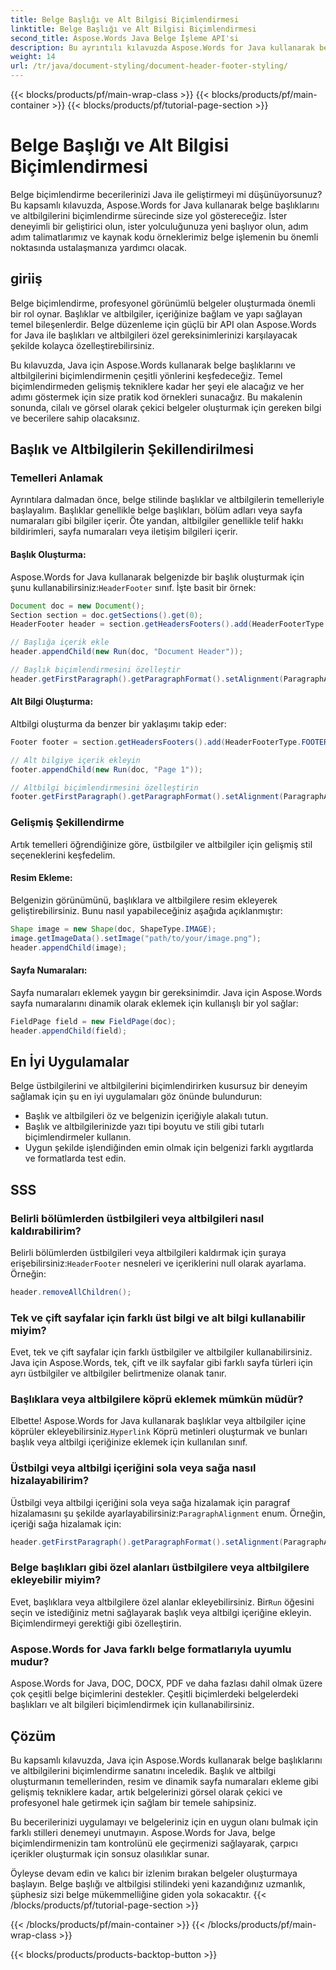```yaml
---
title: Belge Başlığı ve Alt Bilgisi Biçimlendirmesi
linktitle: Belge Başlığı ve Alt Bilgisi Biçimlendirmesi
second_title: Aspose.Words Java Belge İşleme API'si
description: Bu ayrıntılı kılavuzda Aspose.Words for Java kullanarak belge başlıklarını ve altbilgilerini nasıl biçimlendireceğinizi öğrenin. Adım adım talimatlar ve kaynak kodu dahildir.
weight: 14
url: /tr/java/document-styling/document-header-footer-styling/
---
```


{{< blocks/products/pf/main-wrap-class >}}
{{< blocks/products/pf/main-container >}}
{{< blocks/products/pf/tutorial-page-section >}}

# Belge Başlığı ve Alt Bilgisi Biçimlendirmesi

Belge biçimlendirme becerilerinizi Java ile geliştirmeyi mi düşünüyorsunuz? Bu kapsamlı kılavuzda, Aspose.Words for Java kullanarak belge başlıklarını ve altbilgilerini biçimlendirme sürecinde size yol göstereceğiz. İster deneyimli bir geliştirici olun, ister yolculuğunuza yeni başlıyor olun, adım adım talimatlarımız ve kaynak kodu örneklerimiz belge işlemenin bu önemli noktasında ustalaşmanıza yardımcı olacak.


## giriiş

Belge biçimlendirme, profesyonel görünümlü belgeler oluşturmada önemli bir rol oynar. Başlıklar ve altbilgiler, içeriğinize bağlam ve yapı sağlayan temel bileşenlerdir. Belge düzenleme için güçlü bir API olan Aspose.Words for Java ile başlıkları ve altbilgileri özel gereksinimlerinizi karşılayacak şekilde kolayca özelleştirebilirsiniz.

Bu kılavuzda, Java için Aspose.Words kullanarak belge başlıklarını ve altbilgilerini biçimlendirmenin çeşitli yönlerini keşfedeceğiz. Temel biçimlendirmeden gelişmiş tekniklere kadar her şeyi ele alacağız ve her adımı göstermek için size pratik kod örnekleri sunacağız. Bu makalenin sonunda, cilalı ve görsel olarak çekici belgeler oluşturmak için gereken bilgi ve becerilere sahip olacaksınız.

## Başlık ve Altbilgilerin Şekillendirilmesi

### Temelleri Anlamak

Ayrıntılara dalmadan önce, belge stilinde başlıklar ve altbilgilerin temelleriyle başlayalım. Başlıklar genellikle belge başlıkları, bölüm adları veya sayfa numaraları gibi bilgiler içerir. Öte yandan, altbilgiler genellikle telif hakkı bildirimleri, sayfa numaraları veya iletişim bilgileri içerir.

#### Başlık Oluşturma:

 Aspose.Words for Java kullanarak belgenizde bir başlık oluşturmak için şunu kullanabilirsiniz:`HeaderFooter` sınıf. İşte basit bir örnek:

```java
Document doc = new Document();
Section section = doc.getSections().get(0);
HeaderFooter header = section.getHeadersFooters().add(HeaderFooterType.HEADER_PRIMARY);

// Başlığa içerik ekle
header.appendChild(new Run(doc, "Document Header"));

// Başlık biçimlendirmesini özelleştir
header.getFirstParagraph().getParagraphFormat().setAlignment(ParagraphAlignment.CENTER);
```

#### Alt Bilgi Oluşturma:

Altbilgi oluşturma da benzer bir yaklaşımı takip eder:

```java
Footer footer = section.getHeadersFooters().add(HeaderFooterType.FOOTER_PRIMARY);

// Alt bilgiye içerik ekleyin
footer.appendChild(new Run(doc, "Page 1"));

// Altbilgi biçimlendirmesini özelleştirin
footer.getFirstParagraph().getParagraphFormat().setAlignment(ParagraphAlignment.CENTER);
```

### Gelişmiş Şekillendirme

Artık temelleri öğrendiğinize göre, üstbilgiler ve altbilgiler için gelişmiş stil seçeneklerini keşfedelim.

#### Resim Ekleme:

Belgenizin görünümünü, başlıklara ve altbilgilere resim ekleyerek geliştirebilirsiniz. Bunu nasıl yapabileceğiniz aşağıda açıklanmıştır:

```java
Shape image = new Shape(doc, ShapeType.IMAGE);
image.getImageData().setImage("path/to/your/image.png");
header.appendChild(image);
```

#### Sayfa Numaraları:

Sayfa numaraları eklemek yaygın bir gereksinimdir. Java için Aspose.Words sayfa numaralarını dinamik olarak eklemek için kullanışlı bir yol sağlar:

```java
FieldPage field = new FieldPage(doc);
header.appendChild(field);
```

## En İyi Uygulamalar

Belge üstbilgilerini ve altbilgilerini biçimlendirirken kusursuz bir deneyim sağlamak için şu en iyi uygulamaları göz önünde bulundurun:

- Başlık ve altbilgileri öz ve belgenizin içeriğiyle alakalı tutun.
- Başlık ve altbilgilerinizde yazı tipi boyutu ve stili gibi tutarlı biçimlendirmeler kullanın.
- Uygun şekilde işlendiğinden emin olmak için belgenizi farklı aygıtlarda ve formatlarda test edin.

## SSS

### Belirli bölümlerden üstbilgileri veya altbilgileri nasıl kaldırabilirim?

 Belirli bölümlerden üstbilgileri veya altbilgileri kaldırmak için şuraya erişebilirsiniz:`HeaderFooter` nesneleri ve içeriklerini null olarak ayarlama. Örneğin:

```java
header.removeAllChildren();
```

### Tek ve çift sayfalar için farklı üst bilgi ve alt bilgi kullanabilir miyim?

Evet, tek ve çift sayfalar için farklı üstbilgiler ve altbilgiler kullanabilirsiniz. Java için Aspose.Words, tek, çift ve ilk sayfalar gibi farklı sayfa türleri için ayrı üstbilgiler ve altbilgiler belirtmenize olanak tanır.

### Başlıklara veya altbilgilere köprü eklemek mümkün müdür?

 Elbette! Aspose.Words for Java kullanarak başlıklar veya altbilgiler içine köprüler ekleyebilirsiniz.`Hyperlink` Köprü metinleri oluşturmak ve bunları başlık veya altbilgi içeriğinize eklemek için kullanılan sınıf.

### Üstbilgi veya altbilgi içeriğini sola veya sağa nasıl hizalayabilirim?

 Üstbilgi veya altbilgi içeriğini sola veya sağa hizalamak için paragraf hizalamasını şu şekilde ayarlayabilirsiniz:`ParagraphAlignment` enum. Örneğin, içeriği sağa hizalamak için:

```java
header.getFirstParagraph().getParagraphFormat().setAlignment(ParagraphAlignment.RIGHT);
```

### Belge başlıkları gibi özel alanları üstbilgilere veya altbilgilere ekleyebilir miyim?

 Evet, başlıklara veya altbilgilere özel alanlar ekleyebilirsiniz. Bir`Run` öğesini seçin ve istediğiniz metni sağlayarak başlık veya altbilgi içeriğine ekleyin. Biçimlendirmeyi gerektiği gibi özelleştirin.

### Aspose.Words for Java farklı belge formatlarıyla uyumlu mudur?

Aspose.Words for Java, DOC, DOCX, PDF ve daha fazlası dahil olmak üzere çok çeşitli belge biçimlerini destekler. Çeşitli biçimlerdeki belgelerdeki başlıkları ve alt bilgileri biçimlendirmek için kullanabilirsiniz.

## Çözüm

Bu kapsamlı kılavuzda, Java için Aspose.Words kullanarak belge başlıklarını ve altbilgilerini biçimlendirme sanatını inceledik. Başlık ve altbilgi oluşturmanın temellerinden, resim ve dinamik sayfa numaraları ekleme gibi gelişmiş tekniklere kadar, artık belgelerinizi görsel olarak çekici ve profesyonel hale getirmek için sağlam bir temele sahipsiniz.

Bu becerilerinizi uygulamayı ve belgeleriniz için en uygun olanı bulmak için farklı stilleri denemeyi unutmayın. Aspose.Words for Java, belge biçimlendirmenizin tam kontrolünü ele geçirmenizi sağlayarak, çarpıcı içerikler oluşturmak için sonsuz olasılıklar sunar.

Öyleyse devam edin ve kalıcı bir izlenim bırakan belgeler oluşturmaya başlayın. Belge başlığı ve altbilgisi stilindeki yeni kazandığınız uzmanlık, şüphesiz sizi belge mükemmelliğine giden yola sokacaktır.
{{< /blocks/products/pf/tutorial-page-section >}}

{{< /blocks/products/pf/main-container >}}
{{< /blocks/products/pf/main-wrap-class >}}

{{< blocks/products/products-backtop-button >}}
